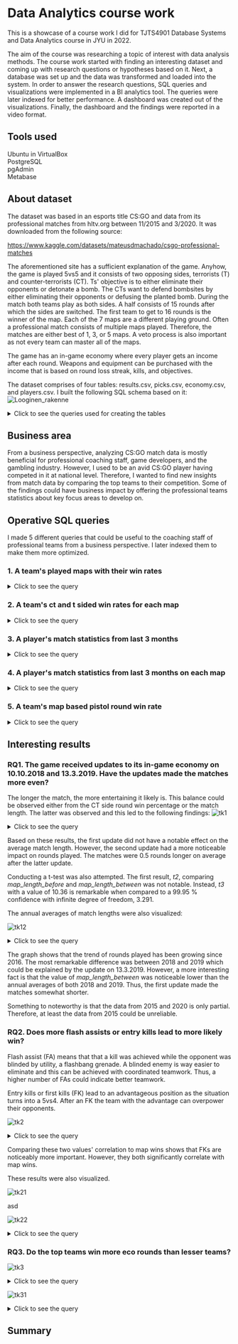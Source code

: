 # Data Analytics course work
This is a showcase of a course work I did for TJTS4901 Database Systems and Data Analytics course in JYU in 2022.

The aim of the course was researching a topic of interest with data analysis methods. The course work started with finding an interesting dataset and coming up with research questions or hypotheses based on it. Next, a database was set up and the data was transformed and loaded into the system. In order to answer the research questions, SQL queries and visualizations were implemented in a BI analytics tool. The queries were later indexed for better performance. A dashboard was created out of the visualizations. Finally, the dashboard and the findings were reported in a video format.

## Tools used
Ubuntu in VirtualBox  
PostgreSQL  
pgAdmin  
Metabase  

## About dataset
The dataset was based in an esports title CS:GO and data from its professional matches from hltv.org between 11/2015 and 3/2020. It was downloaded from the following source:

https://www.kaggle.com/datasets/mateusdmachado/csgo-professional-matches

The aforementioned site has a sufficient explanation of the game. Anyhow, the game is played 5vs5 and it consists of two opposing sides, terrorists (T) and counter-terrorists (CT). Ts' objective is to either eliminate their opponents or detonate a bomb. The CTs want to defend bombsites by either eliminating their opponents or defusing the planted bomb. During the match both teams play as both sides. A half consists of 15 rounds after which the sides are switched. The first team to get to 16 rounds is the winner of the map. Each of the 7 maps are a different playing ground. Often a professional match consists of multiple maps played. Therefore, the matches are either best of 1, 3, or 5 maps. A veto process is also important as not every team can master all of the maps. 

The game has an in-game economy where every player gets an income after each round. Weapons and equipment can be purchased with the income that is based on round loss streak, kills, and objectives.

The dataset comprises of four tables: results.csv, picks.csv, economy.csv, and players.csv. I built the following SQL schema based on it:  
![Looginen_rakenne](https://github.com/user-attachments/assets/c02511a9-38d4-4cbc-a29f-8379ea65afb5)


<details>
<summary>Click to see the queries used for creating the tables</summary>

```
code
```
</details>

## Business area

From a business perspective, analyzing CS:GO match data is mostly beneficial for professional coaching staff, game developers, and the gambling industry. However, I used to be an avid CS:GO player having competed in it at national level. Therefore, I wanted to find new insights from match data by comparing the top teams to their competition. Some of the findings could have business impact by offering the professional teams statistics about key focus areas to develop on.

## Operative SQL queries
I made 5 different queries that could be useful to the coaching staff of professional teams from a business perspective. I later indexed them to make them more optimized.

### 1. A team's played maps with their win rates
<details>
<summary>Click to see the query</summary>

```
code
```
</details>


### 2. A team's ct and t sided win rates for each map
<details>
<summary>Click to see the query</summary>

```
code
```
</details>

### 3. A player's match statistics from last 3 months
<details>
<summary>Click to see the query</summary>

```
code
```
</details>

### 4. A player's match statistics from last 3 months on each map
<details>
<summary>Click to see the query</summary>

```
code
```
</details>

### 5. A team's map based pistol round win rate
<details>
<summary>Click to see the query</summary>

```
code
```
</details>

## Interesting results

### RQ1. The game received updates to its in-game economy on 10.10.2018 and 13.3.2019. Have the updates made the matches more even?

The longer the match, the more entertaining it likely is. This balance could be observed either from the CT side round win percentage or the match length. The latter was observed and this led to the following findings:
![tk1](https://github.com/user-attachments/assets/32a75c4b-5eb2-470e-bf57-3722f2c910b4)

<details>

<summary>Click to see the query</summary>

```
code
```
</details>

Based on these results, the first update did not have a notable effect on the average match length. However, the second update had a more noticeable impact on rounds played. The matches were 0.5 rounds longer on average after the latter update. 

Conducting a t-test was also attempted. The first result, _t2_, comparing _map_length_before_ and _map_length_between_ was not notable. Instead, _t3_ with a value of 10.36 is remarkable when compared to a 99.95 % confidence with infinite degree of freedom, 3.291.

The annual averages of match lengths were also visualized:

![tk12](https://github.com/user-attachments/assets/43796993-0c46-4bf8-84b2-3bcdc54fb096)



<details>

<summary>Click to see the query</summary>

```
code
```
</details>

The graph shows that the trend of rounds played has been growing since 2016. The most remarkable difference was between 2018 and 2019 which could be explained by the update on 13.3.2019. However, a more interesting fact is that the value of _map_length_between_ was noticeable lower than the annual averages of both 2018 and 2019. Thus, the first update made the matches somewhat shorter. 

Something to noteworthy is that the data from 2015 and 2020 is only partial. Therefore, at least the data from 2015 could be unreliable.

### RQ2. Does more flash assists or entry kills lead to more likely win?

Flash assist (FA) means that that a kill was achieved while the opponent was blinded by utility, a flashbang grenade. A blinded enemy is way easier to eliminate and this can be achieved with coordinated teamwork. Thus, a higher number of FAs could indicate better teamwork. 

Entry kills or first kills (FK) lead to an advantageous position as the situation turns into a 5vs4. After an FK the team with the advantage can overpower their opponents. 

![tk2](https://github.com/user-attachments/assets/fd83a814-346f-4a6c-abc4-6a46d07dd002)

<details>

<summary>Click to see the query</summary>

```
code
```
</details>

Comparing these two values' correlation to map wins shows that FKs are noticeably more important. However, they both significantly correlate with map wins. 

These results were also visualized. 

![tk21](https://github.com/user-attachments/assets/2297e6bc-0e7a-4a1c-b778-53d61aae3282)

asd

![tk22](https://github.com/user-attachments/assets/6188766a-530c-4b14-9766-b5ca73431905)

<details>

<summary>Click to see the query</summary>

```
code
```
</details>

### RQ3. Do the top teams win more eco rounds than lesser teams?

![tk3](https://github.com/user-attachments/assets/dbd1552d-5e35-4b1a-b42b-57894eb1d9a6)

<details>

<summary>Click to see the query</summary>

```
code
```
</details>

![tk31](https://github.com/user-attachments/assets/fea4b4b1-2fd1-4e2a-b068-42a33c2cbb9f)

<details>

<summary>Click to see the query</summary>

```
code
```
</details>

## Summary
